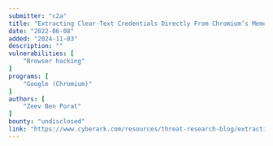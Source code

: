 ```yaml
---
submitter: "c2a"
title: "Extracting Clear-Text Credentials Directly From Chromium’s Memory"
date: "2022-06-08"
added: "2024-11-03"
description: ""
vulnerabilities: [
    "Browser hacking"
]
programs: [
    "Google (Chromium)"
]
authors: [
    "Zeev Ben Porat"
]
bounty: "undisclosed"
link: "https://www.cyberark.com/resources/threat-research-blog/extracting-clear-text-credentials-directly-from-chromium-s-memory"
---
```




